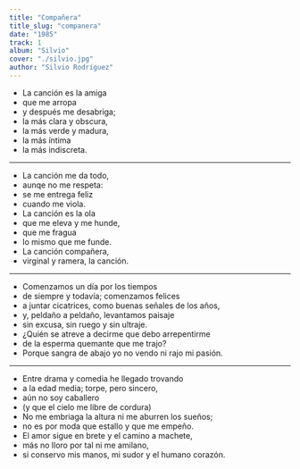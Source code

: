 ```yaml
---
title: "Compañera"
title_slug: "companera"
date: "1985"
track: 1
album: "Silvio"
cover: "./silvio.jpg"
author: "Silvio Rodríguez"
---
```



- La canción es la amiga
- que me arropa
- y después me desabriga;
- la más clara y obscura,
- la más verde y madura,
- la más íntima
- la más indiscreta.

---

- La canción me da todo,
- aunqe no me respeta:
- se me entrega feliz
- cuando me viola.
- La canción es la ola
- que me eleva y me hunde,
- que me fragua
- lo mismo que me funde.
- La canción compañera,
- virginal y ramera, la canción.

---

- Comenzamos un día por los tiempos
- de siempre y todavía; comenzamos felices
- a juntar cicatrices, como buenas señales de los años,
- y, peldaño a peldaño, levantamos paisaje
- sin excusa, sin ruego y sin ultraje.
- ¿Quién se atreve a decirme que debo arrepentirme
- de la esperma quemante que me trajo?
- Porque sangra de abajo yo no vendo ni rajo mi pasión.

---

- Entre drama y comedia he llegado trovando
- a la edad media; torpe, pero sincero,
- aún no soy caballero
- (y que el cielo me libre de cordura)
- No me embriaga la altura ni me aburren los sueños;
- no es por moda que estallo y que me empeño.
- El amor sigue en brete y el camino a machete,
- más no lloro por tal ni me amilano,
- si conservo mis manos, mi sudor y el humano corazón.
